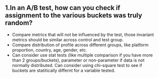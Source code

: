 ## 1.In an A/B test, how can you check if assignment to the various buckets was truly random?
* Compare metrics that will not be influenced by the test, those invariant metrics should be similar across control and test group.
* Compare distribution of profile across different groups, like platform proportion, country, age, gender, etc.
* Can consider use stat tests (like multiple comparison if you have more than 2 groups/buckets), parameter or non-parameter if data is not normally distributed. Can consider using chi-square test to see if buckets are statitically differnt for a variable tested.

